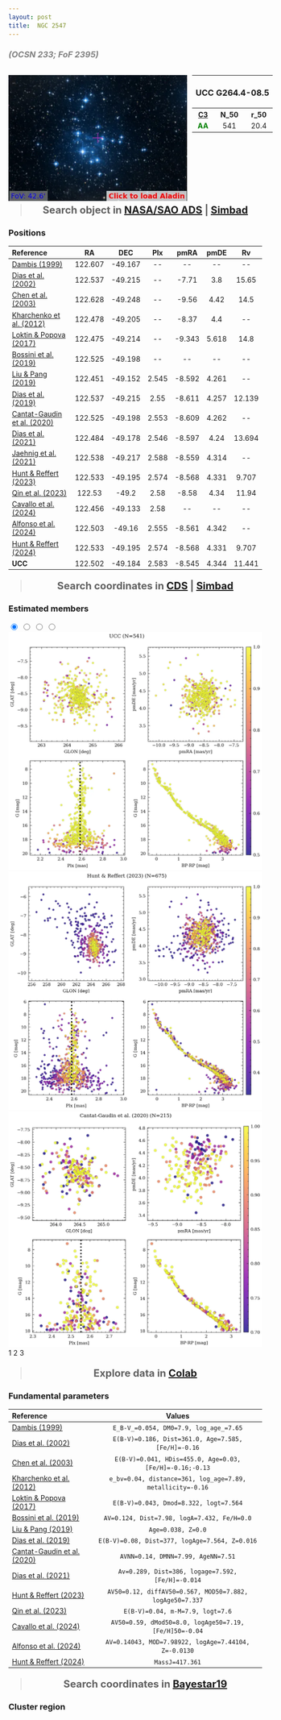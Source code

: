 ```yaml
---
layout: post
title:  NGC 2547
---
```

<h3><span style="color: #808080;"><i>(OCSN 233; FoF 2395)</i></span></h3><div style="display: flex; justify-content: space-between; width:720px;height:250px">
<div style="text-align: center;">

<!-- Static image + data attributes for FOV and target -->
<img id="aladin_img"
     data-umami-event="aladin_load"
     src="https://raw.githubusercontent.com/ucc23/Q3N/main/plots/aladin/ngc2547.webp"
     alt="Click to load Aladin Lite" 
     style="width:355px;height:250px; cursor: pointer;"
     data-fov="0.68" 
     data-target="122.502 -49.184"/>
<!-- Div to contain Aladin Lite viewer -->
<div id="aladin-lite-div" style="width:355px;height:250px;display:none;"></div>
<!-- Aladin Lite script (will be loaded after the image is clicked) -->
<script src="{{ site.baseurl }}/scripts/aladin_load.js"></script>

</div>
<!-- Left block -->

<table style="width:355px;height:250px;">
  <!-- Row 1 (title) -->
  <tr>
    <td colspan="5"><h3>UCC G264.4-08.5</h3></td>
  </tr>
  <!-- Row 2 -->
  <tr>
    <th style="text-align: center;"><a href="https://ucc.ar/faq#what-is-the-c3-parameter" title="Combined class">C3</a></th>
    <th style="text-align: center;"><div title="Stars with membership probability >50%">N_50</div></th>
    <th style="text-align: center;"><div title="Radius that contains half the members [arcmin]">r_50</div></th>
  </tr>
  <!-- Row 3 -->
  <tr>
    <td style="text-align: center;"><span style="color: green; font-weight: bold;">A</span><span style="color: green; font-weight: bold;">A</span></td>
    <td style="text-align: center;">541</td>
    <td style="text-align: center;">20.4</td>
  </tr>
</table>
</div>

> <p style="text-align:center; font-weight: bold; font-size:20px">Search object in <a data-umami-event="nasa_search" href="https://ui.adsabs.harvard.edu/search/q=%20collection%3Aastronomy%20body%3A%22NGC%202547%22&sort=date%20desc%2C%20bibcode%20desc&p_=0" target="_blank">NASA/SAO ADS</a> | <a data-umami-event="simbad_search" href="https://simbad.cds.unistra.fr/simbad/sim-id-refs?Ident=ngc2547" target="_blank">Simbad</a></p>


### Positions

| Reference    | RA    | DEC   | Plx  | pmRA  | pmDE   |  Rv  |
| :---         | :---: | :---: | :---: | :---: | :---: | :---: |
|[Dambis (1999)](https://ui.adsabs.harvard.edu/abs/1999AstL...25....7D) | 122.607 | -49.167 | -- | -- | -- | -- |
|[Dias et al. (2002)](https://ui.adsabs.harvard.edu/abs/2002A%26A...389..871D) | 122.537 | -49.215 | -- | -7.71 | 3.8 | 15.65 |
|[Chen et al. (2003)](https://ui.adsabs.harvard.edu/abs/2003AJ....125.1397C) | 122.628 | -49.248 | -- | -9.56 | 4.42 | 14.5 |
|[Kharchenko et al. (2012)](https://ui.adsabs.harvard.edu/abs/2012A%26A...543A.156K) | 122.478 | -49.205 | -- | -8.37 | 4.4 | -- |
|[Loktin & Popova (2017)](https://ui.adsabs.harvard.edu/abs/2017AstBu..72..257L) | 122.475 | -49.214 | -- | -9.343 | 5.618 | 14.8 |
|[Bossini et al. (2019)](https://ui.adsabs.harvard.edu/abs/2019A%26A...623A.108B) | 122.525 | -49.198 | -- | -- | -- | -- |
|[Liu & Pang (2019)](https://ui.adsabs.harvard.edu/abs/2019ApJS..245...32L) | 122.451 | -49.152 | 2.545 | -8.592 | 4.261 | -- |
|[Dias et al. (2019)](https://ui.adsabs.harvard.edu/abs/2019MNRAS.486.5726D) | 122.537 | -49.215 | 2.55 | -8.611 | 4.257 | 12.139 |
|[Cantat-Gaudin et al. (2020)](https://ui.adsabs.harvard.edu/abs/2020A%26A...640A...1C) | 122.525 | -49.198 | 2.553 | -8.609 | 4.262 | -- |
|[Dias et al. (2021)](https://ui.adsabs.harvard.edu/abs/2021MNRAS.504..356D) | 122.484 | -49.178 | 2.546 | -8.597 | 4.24 | 13.694 |
|[Jaehnig et al. (2021)](https://ui.adsabs.harvard.edu/abs/2021ApJ...923..129J) | 122.538 | -49.217 | 2.588 | -8.559 | 4.314 | -- |
|[Hunt & Reffert (2023)](https://ui.adsabs.harvard.edu/abs/2023A%26A...673A.114H) | 122.533 | -49.195 | 2.574 | -8.568 | 4.331 | 9.707 |
|[Qin et al. (2023)](https://ui.adsabs.harvard.edu/abs/2023ApJS..265...12Q) | 122.53 | -49.2 | 2.58 | -8.58 | 4.34 | 11.94 |
|[Cavallo et al. (2024)](https://ui.adsabs.harvard.edu/abs/2024AJ....167...12C) | 122.456 | -49.133 | 2.58 | -- | -- | -- |
|[Alfonso et al. (2024)](https://ui.adsabs.harvard.edu/abs/2024A%26A...689A..18A) | 122.503 | -49.16 | 2.555 | -8.561 | 4.342 | -- |
|[Hunt & Reffert (2024)](https://ui.adsabs.harvard.edu/abs/2024A%26A...686A..42H) | 122.533 | -49.195 | 2.574 | -8.568 | 4.331 | 9.707 |
| **UCC** |122.502 | -49.184 | 2.583 | -8.545 | 4.344 | 11.441 |

> <p style="text-align:center; font-weight: bold; font-size:20px">Search coordinates in <a data-umami-event="cds_coord_search" href="https://cdsportal.u-strasbg.fr/?target=122.502,-49.184" target="_blank">CDS</a> | <a data-umami-event="simbad_coord_search" href="https://simbad.cds.unistra.fr/mobile/object_list.html?coord=122.502%20-49.184&output=json&radius=5&userEntry=ngc2547" target="_blank">Simbad</a></p>

### Estimated members

<div class="carousel">
<input type="radio" name="radio-btn" id="slide1" checked>
<input type="radio" name="radio-btn" id="slide1">
<input type="radio" name="radio-btn" id="slide2">
<input type="radio" name="radio-btn" id="slide3">
<div class="slides">
<div class="slide">
<a href="https://raw.githubusercontent.com/ucc23/Q3N/main/plots/UCC/ngc2547.webp" target="_blank">
<img src="https://raw.githubusercontent.com/ucc23/Q3N/main/plots/UCC/ngc2547.webp" alt="NGC 2547 UCC">
</a>
</div>
<div class="slide">
<a href="https://raw.githubusercontent.com/ucc23/Q3N/main/plots/HUNT23/ngc2547.webp" target="_blank">
<img src="https://raw.githubusercontent.com/ucc23/Q3N/main/plots/HUNT23/ngc2547.webp" alt="NGC 2547 HUNT23">
</a>
</div>
<div class="slide">
<a href="https://raw.githubusercontent.com/ucc23/Q3N/main/plots/CANTAT20/ngc2547.webp" target="_blank">
<img src="https://raw.githubusercontent.com/ucc23/Q3N/main/plots/CANTAT20/ngc2547.webp" alt="NGC 2547 CANTAT20">
</a>
</div>
</div>
<div class="indicators">
<label for="slide1">1</label>
<label for="slide2">2</label>
<label for="slide3">3</label>
</div>
</div>


> <p style="text-align:center; font-weight: bold; font-size:20px">Explore data in <a data-umami-event="colab" href="https://colab.research.google.com/github/ucc23/ucc/blob/main/assets/notebook.ipynb" target="_blank">Colab</a></p>


### Fundamental parameters

| Reference |  Values |
| :---      |  :---:  |
| [Dambis (1999)](https://ui.adsabs.harvard.edu/abs/1999AstL...25....7D) | `E_B-V_=0.054, DM0=7.9, log_age_=7.65` |
| [Dias et al. (2002)](https://ui.adsabs.harvard.edu/abs/2002A%26A...389..871D) | `E(B-V)=0.186, Dist=361.0, Age=7.585, [Fe/H]=-0.16` |
| [Chen et al. (2003)](https://ui.adsabs.harvard.edu/abs/2003AJ....125.1397C) | `E(B-V)=0.041, HDis=455.0, Age=0.03, [Fe/H]=-0.16;-0.13` |
| [Kharchenko et al. (2012)](https://ui.adsabs.harvard.edu/abs/2012A%26A...543A.156K) | `e_bv=0.04, distance=361, log_age=7.89, metallicity=-0.16` |
| [Loktin & Popova (2017)](https://ui.adsabs.harvard.edu/abs/2017AstBu..72..257L) | `E(B-V)=0.043, Dmod=8.322, logt=7.564` |
| [Bossini et al. (2019)](https://ui.adsabs.harvard.edu/abs/2019A%26A...623A.108B) | `AV=0.124, Dist=7.98, logA=7.432, Fe/H=0.0` |
| [Liu & Pang (2019)](https://ui.adsabs.harvard.edu/abs/2019ApJS..245...32L) | `Age=0.038, Z=0.0` |
| [Dias et al. (2019)](https://ui.adsabs.harvard.edu/abs/2019MNRAS.486.5726D) | `E(B-V)=0.08, Dist=377, logAge=7.564, Z=0.016` |
| [Cantat-Gaudin et al. (2020)](https://ui.adsabs.harvard.edu/abs/2020A%26A...640A...1C) | `AVNN=0.14, DMNN=7.99, AgeNN=7.51` |
| [Dias et al. (2021)](https://ui.adsabs.harvard.edu/abs/2021MNRAS.504..356D) | `Av=0.289, Dist=386, logage=7.592, [Fe/H]=-0.014` |
| [Hunt & Reffert (2023)](https://ui.adsabs.harvard.edu/abs/2023A%26A...673A.114H) | `AV50=0.12, diffAV50=0.567, MOD50=7.882, logAge50=7.337` |
| [Qin et al. (2023)](https://ui.adsabs.harvard.edu/abs/2023ApJS..265...12Q) | `E(B-V)=0.04, m-M=7.9, logt=7.6` |
| [Cavallo et al. (2024)](https://ui.adsabs.harvard.edu/abs/2024AJ....167...12C) | `AV50=0.59, dMod50=8.0, logAge50=7.19, [Fe/H]50=-0.04` |
| [Alfonso et al. (2024)](https://ui.adsabs.harvard.edu/abs/2024A%26A...689A..18A) | `AV=0.14043, MOD=7.98922, logAge=7.44104, Z=-0.0130` |
| [Hunt & Reffert (2024)](https://ui.adsabs.harvard.edu/abs/2024A%26A...686A..42H) | `MassJ=417.361` |

> <p style="text-align:center; font-weight: bold; font-size:20px">Search coordinates in <a data-umami-event="bayestar" href="http://argonaut.skymaps.info/query?lon=264.427%20&lat=-8.605&coordsys=gal&mapname=bayestar2019" target="_blank">Bayestar19</a></p>


### Cluster region

<html lang="en">
  <body>
    <center>
    <div id="plot-params"
         data-oc-name="ngc2547"
         data-ra-center="122.53"
         data-dec-center="-49.2"
         data-rad-deg="20.4"
         data-plx="2.583">
    </div>
    <div id="plot-container">
        <div id="plot"></div>
    </div>
    <script defer type="module" src="{{ site.baseurl }}/scripts/radec_scatter.js"></script>
    </center>
  </body>
</html>
<br>
